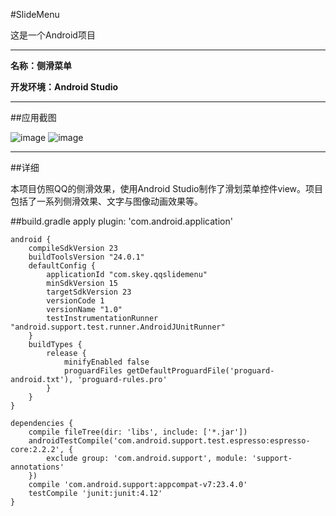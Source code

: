 #SlideMenu

这是一个Android项目

----------

**名称：侧滑菜单**

**开发环境：Android Studio**

----------

##应用截图

![image](https://github.com/AlionSSS/QQSlideMenu/blob/master/Screenshot_1.png)
![image](https://github.com/AlionSSS/QQSlideMenu/blob/master/Screenshot_2.png)

----------

##详细

本项目仿照QQ的侧滑效果，使用Android Studio制作了滑划菜单控件view。项目包括了一系列侧滑效果、文字与图像动画效果等。

##build.gradle
	apply plugin: 'com.android.application'
	
	android {
	    compileSdkVersion 23
	    buildToolsVersion "24.0.1"
	    defaultConfig {
	        applicationId "com.skey.qqslidemenu"
	        minSdkVersion 15
	        targetSdkVersion 23
	        versionCode 1
	        versionName "1.0"
	        testInstrumentationRunner "android.support.test.runner.AndroidJUnitRunner"
	    }
	    buildTypes {
	        release {
	            minifyEnabled false
	            proguardFiles getDefaultProguardFile('proguard-android.txt'), 'proguard-rules.pro'
	        }
	    }
	}
	
	dependencies {
	    compile fileTree(dir: 'libs', include: ['*.jar'])
	    androidTestCompile('com.android.support.test.espresso:espresso-core:2.2.2', {
	        exclude group: 'com.android.support', module: 'support-annotations'
	    })
	    compile 'com.android.support:appcompat-v7:23.4.0'
	    testCompile 'junit:junit:4.12'
	}
